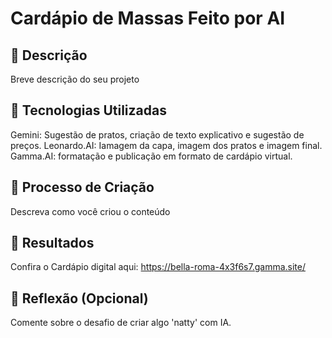# Cardápio de Massas Feito por AI

## 📒 Descrição
Breve descrição do seu projeto

## 🤖 Tecnologias Utilizadas
Gemini: Sugestão de pratos, criação de texto explicativo e sugestão de preços.
Leonardo.AI: Iamagem da capa, imagem dos pratos e imagem final.
Gamma.AI: formatação e publicação em formato de cardápio virtual.

## 🧐 Processo de Criação
Descreva como você criou o conteúdo

## 🚀 Resultados
Confira o Cardápio digital aqui: https://bella-roma-4x3f6s7.gamma.site/

## 💭 Reflexão (Opcional)
Comente sobre o desafio de criar algo 'natty' com IA.
